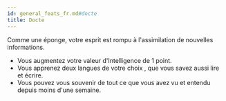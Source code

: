 ```yaml
---
id: general_feats_fr.md#docte
title: Docte
---
```


Comme une éponge, votre esprit est rompu à l'assimilation de nouvelles informations.

* Vous augmentez votre valeur d'Intelligence de 1 point.
* Vous apprenez deux langues de votre choix , que vous savez aussi lire et écrire.
* Vous pouvez vous souvenir de tout ce que vous avez vu et entendu depuis moins d'une semaine.

